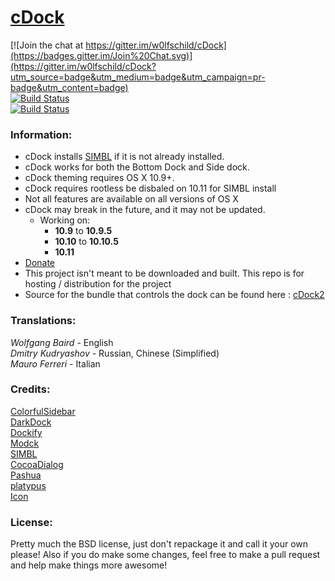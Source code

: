 # [cDock](http://w0lfschild.github.io/cdock.html)

[![Join the chat at https://gitter.im/w0lfschild/cDock](https://badges.gitter.im/Join%20Chat.svg)](https://gitter.im/w0lfschild/cDock?utm_source=badge&utm_medium=badge&utm_campaign=pr-badge&utm_content=badge)    
[![Build Status](https://img.shields.io/github/release/w0lfschild/cDock.svg)](https://github.com/w0lfschild/cDock/releases/latest)   
[![Build Status](https://img.shields.io/github/downloads/w0lfschild/cDock/latest/total.svg)](https://github.com/w0lfschild/cDock/archive/master.zip)    

### Information:
* cDock installs [SIMBL](http://www.culater.net/software/SIMBL/SIMBL.php) if it is not already installed.
* cDock works for both the Bottom Dock and Side dock.
* cDock theming requires OS X 10.9+.
* cDock requires rootless be disbaled on 10.11 for SIMBL install
* Not all features are available on all versions of OS X
* cDock may break in the future, and it may not be updated.
	* Working on:
	    * **10.9** to **10.9.5**
	    * **10.10** to **10.10.5**
	    * **10.11**
* [Donate](http://w0lfschild.github.io/pages/donate.html)
* This project isn't meant to be downloaded and built. This repo is for hosting / distribution for the project
* Source for the bundle that controls the dock can be found here : [cDock2](http://github.com/w0lfschild/cDock2)

### Translations:
*Wolfgang Baird* - English    
*Dmitry Kudryashov* - Russian, Chinese (Simplified)    
*Mauro Ferreri* - Italian    

### Credits:  
[ColorfulSidebar](http://cooviewerzoom.web.fc2.com/)    
[DarkDock](http://github.com/b3ll/DarkDock)    
[Dockify](https://github.com/alexzielenski/dockify)    
[Modck](https://github.com/mstg/Modck)    
[SIMBL](http://www.culater.net/software/SIMBL/SIMBL.php)    
[CocoaDialog](http://mstratman.github.io/cocoadialog/)    
[Pashua](http://bluem.net/en/mac/pashua/)    
[platypus](http://sveinbjorn.org/platypus)       
[Icon](http://scafer31000.deviantart.com)    

### License:
Pretty much the BSD license, just don't repackage it and call it your own please!
Also if you do make some changes, feel free to make a pull request and help make things more awesome!
